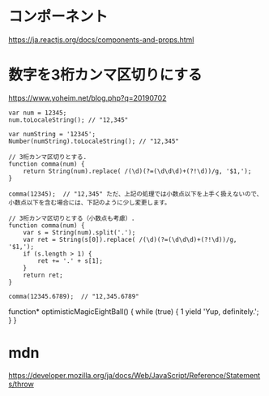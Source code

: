 # コンポーネント
https://ja.reactjs.org/docs/components-and-props.html

# 数字を3桁カンマ区切りにする
https://www.yoheim.net/blog.php?q=20190702
```
var num = 12345;
num.toLocaleString(); // "12,345"

var numString = '12345';
Number(numString).toLocaleString(); // "12,345"

// 3桁カンマ区切りとする.
function comma(num) {
    return String(num).replace( /(\d)(?=(\d\d\d)+(?!\d))/g, '$1,');
}

comma(12345);  // "12,345" ただ、上記の処理では小数点以下を上手く扱えないので、小数点以下を含む場合には、下記のように少し変更します。

// 3桁カンマ区切りとする（小数点も考慮）.
function comma(num) {
    var s = String(num).split('.');
    var ret = String(s[0]).replace( /(\d)(?=(\d\d\d)+(?!\d))/g, '$1,');
    if (s.length > 1) {
        ret += '.' + s[1];
    }
    return ret;
}

comma(12345.6789);  // "12,345.6789"
```

function* optimisticMagicEightBall() {
while (true) { 1
yield 'Yup, definitely.'; }
}

# mdn
https://developer.mozilla.org/ja/docs/Web/JavaScript/Reference/Statements/throw

